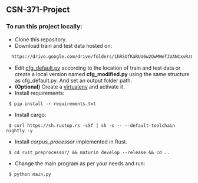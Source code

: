 ## CSN-371-Project


### To run this project locally:
- Clone this repository.
- Download train and test data hosted on:
```md
  https://drive.google.com/drive/folders/1hRSOfKaRUU6w2OwMWeTJUANCxvRzUVCm?usp=sharing
```
- Edit [cfg_default.py](https://github.com/wistic/CSN-371-Project/blob/main/cfg_default.py) according to the location of train and test data or create a local version named **cfg_modified.py** using the same structure as cfg_default.py. And set an output folder path.
- __(Optional)__ Create a [virtualenv](https://pypi.org/project/virtualenv/) and activate it.
- Install requirements:
```shell
 $ pip install -r requirements.txt
```
- Install cargo:
```shell
 $ curl https://sh.rustup.rs -sSf | sh -s -- --default-toolchain nightly -y
```
- Install *corpus_processor* implemented in Rust.
```shell
 $ cd rust_preprocessor/ && maturin develop --release && cd ..
```
- Change the main program as per your needs and run:
```shell
 $ python main.py
```

